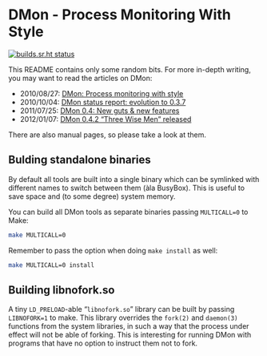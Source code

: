 # DMon - Process Monitoring With Style

[![builds.sr.ht status](https://builds.sr.ht/~aperezdc/dmon/commits.svg)](https://builds.sr.ht/~aperezdc/dmon/commits?)

This README contains only some random bits. For more in-depth writing, you
may want to read the articles on DMon:

* 2010/08/27: [DMon: Process monitoring with style](https://perezdecastro.org/2010/dmon-process-monitoring-with-style.html)
* 2010/10/04: [DMon status report: evolution to 0.3.7](https://perezdecastro.org/2010/dmon-status-report-0-3-7.html)
* 2011/07/25: [DMon 0.4: New guts & new features](https://perezdecastro.org/2011/dmon-0-4-new-guts-and-new-features.html)
* 2012/01/07: [DMon 0.4.2 “Three Wise Men” released](https://perezdecastro.org/2012/dmon-0-4-2-released.html)

There are also manual pages, so please take a look at them.


## Bulding standalone binaries

By default all tools are built into a single binary which can be symlinked
with different names to switch between them (àla BusyBox). This is useful
to save space and (to some degree) system memory.

You can build all DMon tools as separate binaries passing `MULTICALL=0`
to Make:

```sh
make MULTICALL=0
```

Remember to pass the option when doing `make install` as well:

```sh
make MULTICALL=0 install
```


## Building libnofork.so

A tiny `LD_PRELOAD`-able “`libnofork.so`” library can be built by passing
`LIBNOFORK=1` to make. This library overrides the `fork(2)` and `daemon(3)`
functions from the system libraries, in such a way that the process under
effect will not be able of forking. This is interesting for running DMon
with programs that have no option to instruct them not to fork.

